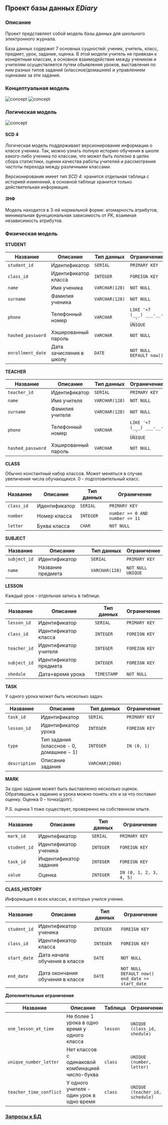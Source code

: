 ## Проект базы данных *EDiary*

### Описание

Проект представляет собой модель базы данных для школьного электронного журнала.

База данных содержит 7 основных сущностей: ученик, учитель, класс, предмет, урок, задание, оценка. В этой модели
учитель не привязан к конкретным классам, а основное взаимодействие между учеником и учителям осуществляется путем
обьявления уроков, выставления по ним разных типов заданий (классное/домашнее) и управлением оценками за эти задания.

### Концептуальная модель

![concept](scheme/concept.jpeg)
![concept](scheme/full_concept.jpeg)

### Логическая модель

![concept](scheme/logic.jpeg)

#### SCD 4

Логическая модель поддерживает версионирование информации о классе ученика. Так, можно узнать полную историю обучения
в школе какого-либо ученика по классам, что может быть полезно в целях сбора статистики, оценки качества работы учителей
и рассмотрения частоты перехода между различными классами.

Версионирование имеет тип *SCD 4*: хранится отдельная таблица с историей изменений, в основной таблице хранится только
действительная информация.

#### 3НФ

Модель находится в 3-ей нормальной форме: атомарность атрибутов, минимальная функциональная зависимость от PK,
взаимная независимость атрибутов.

### Физическая модель

**STUDENT**

| Название          | Описание                | Тип данных     | Ограничение                                |
|-------------------|-------------------------|----------------|--------------------------------------------|
| `student_id`      | Идентификатор           | `SERIAL`       | `PRIMARY KEY`                              |
| `class_id`        | Идентификатор класса    | `INTEGER`      | `FOREIGN KEY`                              |
| `name`            | Имя ученика             | `VARCHAR(128)` | `NOT NULL`                                 |
| `surname`         | Фамилия ученика         | `VARCHAR(128)` | `NOT NULL`                                 |
| `phone`           | Телефонный номер        | `VARCHAR`      | `LIKE '+7 (___) ___-__-__'` <br/> `UNIQUE` |
| `hashed_password` | Хэшированный пароль     | `VARCHAR`      | `NOT NULL`                                 |
| `enrollment_date` | Дата зачисления в школу | `DATE`         | `NOT NULL`<br/> `DEFAULT now()`            |

**TEACHER**

| Название          | Описание            | Тип данных     | Ограничение                                |
|-------------------|---------------------|----------------|--------------------------------------------|
| `teacher_id`      | Идентификатор       | `SERIAL`       | `PRIMARY KEY`                              |
| `name`            | Имя учителя         | `VARCHAR(128)` | `NOT NULL`                                 |
| `surname`         | Фамилия учителя     | `VARCHAR(128)` | `NOT NULL`                                 |
| `phone`           | Телефонный номер    | `VARCHAR`      | `LIKE '+7 (___) ___-__-__'` <br/> `UNIQUE` |
| `hashed_password` | Хэшированный пароль | `VARCHAR`      | `NOT NULL`                                 |

**CLASS**

Обычно константный набор классов. Может меняться в случае увеличения числа обучающихся. 0 - подготовительный класс.

| Название   | Описание      | Тип данных | Ограничение                    |
|------------|---------------|------------|--------------------------------|
| `class_id` | Идентификатор | `SERIAL`   | `PRIMARY KEY`                  |
| `number`   | Номер класса  | `INTEGER`  | `number >= 0 AND number <= 11` |
| `letter`   | Буква класса  | `CHAR`     | `NOT NULL`                     |

**SUBJECT**

| Название     | Описание          | Тип данных     | Ограничение              |
|--------------|-------------------|----------------|--------------------------|
| `subject_id` | Идентификатор     | `SERIAL`       | `PRIMARY KEY`            |
| `name`       | Название предмета | `VARCHAR(128)` | `NOT NULL`<br/> `UNIQUE` |

**LESSON**

Каждый урок - отдельная запись в таблице.

| Название     | Описание               | Тип данных  | Ограничение   |
|--------------|------------------------|-------------|---------------|
| `lesson_id`  | Идентификатор          | `SERIAL`    | `PRIMARY KEY` |
| `class_id`   | Идентификатор класса   | `INTEGER`   | `FOREIGN KEY` |
| `teacher_id` | Идентификатор учителя  | `INTEGER`   | `FOREIGN KEY` |
| `subject_id` | Идентификатор предмета | `INTEGER`   | `FOREIGN KEY` |
| `shedule`    | Дата+время урока       | `TIMESTAMP` | `NOT NULL`    |

**TASK**

У одного урока может быть несколько задач.

| Название      | Описание                                 | Тип данных      | Ограничение   |
|---------------|------------------------------------------|-----------------|---------------|
| `task_id`     | Идентификатор                            | `SERIAL`        | `PRIMARY KEY` |
| `lesson_id`   | Идентификатор урока                      | `INTEGER`       | `FOREIGN KEY` |
| `type`        | Тип задания (классное - 0, домашнее - 1) | `INTEGER`       | `IN (0, 1)`   |
| `description` | Описание задания                         | `VARCHAR(2000)` |               |

**MARK**

За одно задание может быть выставленно несколько оценок. Обратившись к заданию и урока можно понять: кто и за что
поставил
оценку. Оценка 0 - точка(долг).

P.S. оценка 1 тоже существует, проверенно на собственном опыте.

| Название     | Описание               | Тип данных | Ограничение             |
|--------------|------------------------|------------|-------------------------|
| `mark_id`    | Идентификатор          | `SERIAL`   | `PRIMARY KEY`           |
| `student_id` | Идентификатор ученика  | `INTEGER`  | `FOREIGN KEY`           |
| `task_id`    | Индентификатор задания | `INTEGER`  | `FOREIGN KEY`           |
| `value`      | Оценка                 | `INTEGER`  | `IN (0, 1, 2, 3, 4, 5)` |

**CLASS_HISTORY**

Информация о всех классах, в которых учился ученик.

| Название     | Описание                         | Тип данных | Ограничение                                                     |
|--------------|----------------------------------|------------|-----------------------------------------------------------------|
| `student_id` | Идентификатор ученика            | `INTEGER`  | `FOREIGN KEY`                                                   |
| `class_id`   | Идентификатор класса             | `INTEGER`  | `FOREIGN KEY`                                                   |
| `start_date` | Дата начала обучения в классе    | `DATE`     | `NOT NULL`                                                      |
| `end_date`   | Дата окончания обучения в классе | `DATE`     | `NOT NULL` <br/> `DEFAULT now()` <br/> `end_date >= start_date` |

**Дополнительные ограничения**

| Название                | Описание                                         | Таблица  | Ограничение                     |
|-------------------------|--------------------------------------------------|----------|---------------------------------|
| `one_lesson_at_time`    | Не более 1 урока в одно время у одного класса    | `lesson` | `UNIQUE (class_id, shedule)`    |
| `unique_number_letter`  | Нет классов с одинаковой комбинацией число-буква | `class`  | `UNIQUE (number, letter)`       |
| `teacher_time_conflict` | У одного учителя - один урок в одно время        | `class`  | `UNIQUE (teacher_id, schedule)` |

### [Запросы к БД](scripts/requests)

